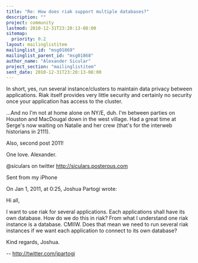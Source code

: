 ```yaml
---
title: "Re: How does riak support multiple databases?"
description: ""
project: community
lastmod: 2010-12-31T23:20:13-08:00
sitemap:
  priority: 0.2
layout: mailinglistitem
mailinglist_id: "msg01869"
mailinglist_parent_id: "msg01868"
author_name: "Alexander Sicular"
project_section: "mailinglistitem"
sent_date: 2010-12-31T23:20:13-08:00
---
```



In short, yes, run several instance/clusters to maintain data privacy 
between applications. Riak itself provides very little security and 
certainly no security once your application has access to the cluster.

...And no I'm not at home alone on NY/E, duh. I'm between parties on 
Houston and MacDougal down in the west village. Had a great time at 
Serge's now waiting on Natalie and her crew (that's for the interweb 
historians in 2111).


Also, second post 2011!

One love. Alexander.

@siculars on twitter
http://siculars.posterous.com

Sent from my iPhone

On Jan 1, 2011, at 0:25, Joshua Partogi  wrote:


Hi all,

I want to use riak for several applications. Each applications shall 
have its own database. How do we do this in riak? From what I 
understand one riak instance is a database. CMIIW. Does that mean we 
need to run several riak instances if we want each application to 
connect to its own database?


Kind regards,
Joshua.

--
http://twitter.com/jpartogi

